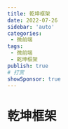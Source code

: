 ```yaml
---
title: 乾坤框架
date: 2022-07-26
sidebar: 'auto'
categories:
 - 微前端
tags:
 - 微前端
 - 乾坤框架
publish: true
# 打赏
showSponsor: true
---
```

# 乾坤框架
